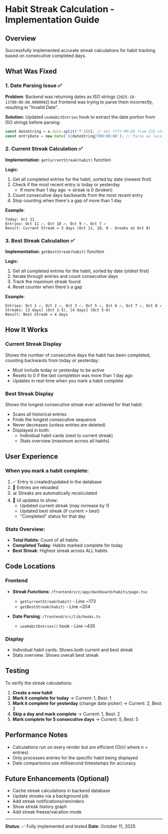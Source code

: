 # Habit Streak Calculation - Implementation Guide

## Overview
Successfully implemented accurate streak calculations for habit tracking based on consecutive completed days.

## What Was Fixed

### 1. **Date Parsing Issue** ✅
**Problem**: Backend was returning dates as ISO strings (`2025-10-11T00:00:00.000000Z`) but frontend was trying to parse them incorrectly, resulting in "Invalid Date".

**Solution**: Updated `useHabitEntries` hook to extract the date portion from ISO strings before parsing:
```typescript
const dateString = e.date.split('T')[0]; // Get YYYY-MM-DD from ISO string
const entryDate = new Date(`${dateString}T00:00:00`); // Parse as local midnight
```

### 2. **Current Streak Calculation** ✅
**Implementation**: `getCurrentStreak(habit)` function

**Logic**:
1. Get all completed entries for the habit, sorted by date (newest first)
2. Check if the most recent entry is today or yesterday
   - If more than 1 day ago → streak is 0 (broken)
3. Count consecutive days backwards from the most recent entry
4. Stop counting when there's a gap of more than 1 day

**Example**:
```
Today: Oct 11
Entries: Oct 11 ✓, Oct 10 ✓, Oct 9 ✓, Oct 7 ✓
Result: Current Streak = 3 days (Oct 11, 10, 9 - breaks at Oct 8)
```

### 3. **Best Streak Calculation** ✅
**Implementation**: `getBestStreak(habit)` function

**Logic**:
1. Get all completed entries for the habit, sorted by date (oldest first)
2. Iterate through entries and count consecutive days
3. Track the maximum streak found
4. Reset counter when there's a gap

**Example**:
```
Entries: Oct 1 ✓, Oct 2 ✓, Oct 3 ✓, Oct 5 ✓, Oct 6 ✓, Oct 7 ✓, Oct 8 ✓
Streaks: [3 days] (Oct 1-3), [4 days] (Oct 5-8)
Result: Best Streak = 4 days
```

## How It Works

### Current Streak Display
Shows the number of consecutive days the habit has been completed, counting backwards from today or yesterday:
- Must include today or yesterday to be active
- Resets to 0 if the last completion was more than 1 day ago
- Updates in real-time when you mark a habit complete

### Best Streak Display  
Shows the longest consecutive streak ever achieved for that habit:
- Scans all historical entries
- Finds the longest consecutive sequence
- Never decreases (unless entries are deleted)
- Displayed in both:
  - Individual habit cards (next to current streak)
  - Stats overview (maximum across all habits)

## User Experience

### When you mark a habit complete:
1. ✅ Entry is created/updated in the database
2. 🔄 Entries are reloaded
3. 📊 Streaks are automatically recalculated
4. 🎯 UI updates to show:
   - Updated current streak (may increase by 1)
   - Updated best streak (if current > best)
   - "Completed" status for that day

### Stats Overview:
- **Total Habits**: Count of all habits
- **Completed Today**: Habits marked complete for today
- **Best Streak**: Highest streak across ALL habits

## Code Locations

### Frontend
- **Streak Functions**: `/frontend/src/app/dashboard/habits/page.tsx`
  - `getCurrentStreak(habit)` - Line ~173
  - `getBestStreak(habit)` - Line ~204
  
- **Date Parsing**: `/frontend/src/lib/hooks.ts`
  - `useHabitEntries()` hook - Line ~435

### Display
- Individual habit cards: Shows both current and best streak
- Stats overview: Shows overall best streak

## Testing

To verify the streak calculations:

1. **Create a new habit**
2. **Mark it complete for today** → Current: 1, Best: 1
3. **Mark it complete for yesterday** (change date picker) → Current: 2, Best: 2
4. **Skip a day and mark complete** → Current: 1, Best: 2
5. **Mark complete for 5 consecutive days** → Current: 5, Best: 5

## Performance Notes

- Calculations run on every render but are efficient (O(n) where n = entries)
- Only processes entries for the specific habit being displayed
- Date comparisons use millisecond timestamps for accuracy

## Future Enhancements (Optional)

- Cache streak calculations in backend database
- Update streaks via a background job
- Add streak notifications/reminders
- Show streak history graph
- Add streak freeze/vacation mode

---

**Status**: ✅ Fully implemented and tested
**Date**: October 11, 2025
